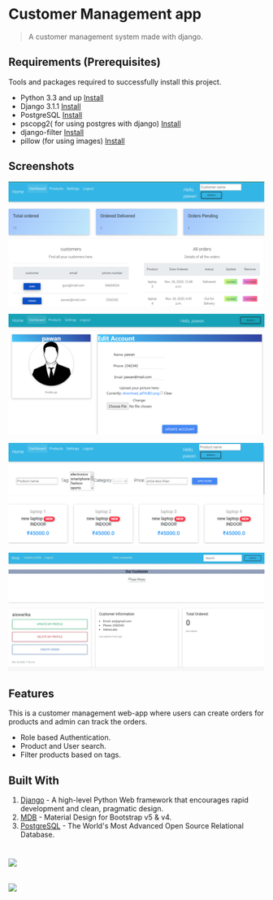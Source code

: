 # Customer Management app[](http://pawankm21.pythonanywhere.com/)
> A customer management system made with django.[](https://0a795899-7614-481b-a77b-a9595d8120a2.id.repl.co/)






## Requirements  (Prerequisites)
Tools and packages required to successfully install this project.
* Python 3.3 and up [Install](https://www.python.org/)
* Django 3.1.1 [Install](https://www.djangoproject.com/)
* PostgreSQL [Install](https://www.postgresql.org/)
* pscopg2( for using postgres with django)  [Install](https://pypi.org/project/psycopg2/)
* django-filter [Install](https://django-filter.readthedocs.io/en/stable/)
* pillow (for using images) [Install](https://pillow.readthedocs.io/en/stable/)


 
## Screenshots
![Screenshots of projects](https://github.com/pawankm21/customer-management-system/blob/working/images/admindashboard.png)

![Screenshots of the project](https://github.com/pawankm21/customer-management-system/blob/working/images/profile.png)

![Screenshots of projects](https://github.com/pawankm21/customer-management-system/blob/working/images/products.png)

![Screenshots of projects](https://github.com/pawankm21/customer-management-system/blob/working/images/userprofile.jpg)


## Features
This is a customer management web-app where users can create orders for products and admin can track the orders.
* Role based Authentication.
* Product and User search.
* Filter products based on tags.



## Built With

1. [Django](https://www.djangoproject.com/) - A high-level Python Web framework that encourages rapid development and clean, pragmatic design.
2. [MDB](https://mdbootstrap.com/)  - Material Design
for Bootstrap v5 & v4.
3. [PostgreSQL](https://www.postgresql.org/) - The World's Most Advanced Open Source Relational Database.


#
[![](https://img.shields.io/static/v1?label=&message=pawan_kumar_mishra&color=blue&logo=LinkedIn)](https://www.linkedin.com/in/pawan-kumar-mishra/)
##


[![](https://img.shields.io/badge/TRY%20IT%20OUT-red)](http://pawankm21.pythonanywhere.com/)



